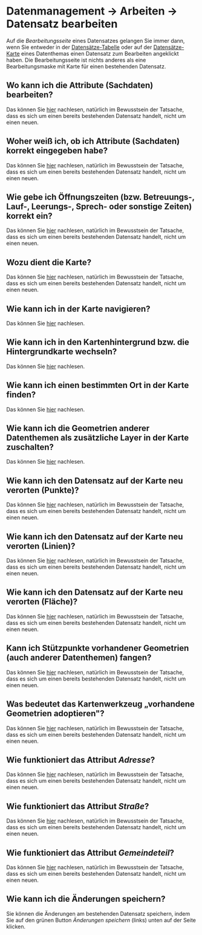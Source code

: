 # Datenmanagement → Arbeiten → Datensatz bearbeiten

Auf die *Bearbeitungsseite* eines Datensatzes gelangen Sie immer dann,
wenn Sie entweder in der
[Datensätze-Tabelle](orientation_datasets-table.md) oder auf der
[Datensätze-Karte](orientation_datasets-map.md) eines Datenthemas
einen Datensatz zum Bearbeiten angeklickt
haben. Die Bearbeitungsseite ist nichts anderes als eine
Bearbeitungsmaske mit Karte für einen bestehenden Datensatz.

## Wo kann ich die Attribute (Sachdaten) bearbeiten?

Das können Sie [hier](work_dataset-create.md) nachlesen, natürlich
im Bewusstsein der Tatsache, dass es
sich um einen bereits bestehenden Datensatz handelt, nicht um einen neuen.

## Woher weiß ich, ob ich Attribute (Sachdaten) korrekt eingegeben habe?

Das können Sie [hier](work_dataset-create.md) nachlesen, natürlich
im Bewusstsein der Tatsache, dass es
sich um einen bereits bestehenden Datensatz handelt, nicht um einen neuen.

## Wie gebe ich Öffnungszeiten (bzw. Betreuungs-, Lauf-, Leerungs-, Sprech- oder sonstige Zeiten) korrekt ein?

Das können Sie [hier](work_dataset-create.md) nachlesen, natürlich
im Bewusstsein der Tatsache, dass es
sich um einen bereits bestehenden Datensatz handelt, nicht um einen neuen.

## Wozu dient die Karte?

Das können Sie [hier](work_dataset-create.md) nachlesen, natürlich
im Bewusstsein der Tatsache, dass es
sich um einen bereits bestehenden Datensatz handelt, nicht um einen neuen.

## Wie kann ich in der Karte navigieren?

Das können Sie [hier](orientation_datasets-map.md) nachlesen.

## Wie kann ich in den Kartenhintergrund bzw. die Hintergrundkarte wechseln?

Das können Sie [hier](orientation_datasets-map.md) nachlesen.

## Wie kann ich einen bestimmten Ort in der Karte finden?

Das können Sie [hier](work_dataset-create.md) nachlesen.

## Wie kann ich die Geometrien anderer Datenthemen als zusätzliche Layer in der Karte zuschalten?

Das können Sie [hier](work_dataset-create.md) nachlesen.

## Wie kann ich den Datensatz auf der Karte neu verorten (Punkte)?

Das können Sie [hier](work_dataset-create.md) nachlesen, natürlich
im Bewusstsein der Tatsache, dass es
sich um einen bereits bestehenden Datensatz handelt, nicht um einen neuen.

## Wie kann ich den Datensatz auf der Karte neu verorten (Linien)?

Das können Sie [hier](work_dataset-create.md) nachlesen, natürlich
im Bewusstsein der Tatsache, dass es
sich um einen bereits bestehenden Datensatz handelt, nicht um einen neuen.

## Wie kann ich den Datensatz auf der Karte neu verorten (Fläche)?

Das können Sie [hier](work_dataset-create.md) nachlesen, natürlich
im Bewusstsein der Tatsache, dass es
sich um einen bereits bestehenden Datensatz handelt, nicht um einen neuen.

## Kann ich Stützpunkte vorhandener Geometrien (auch anderer Datenthemen) fangen?

Das können Sie [hier](work_dataset-create.md) nachlesen, natürlich
im Bewusstsein der Tatsache, dass es
sich um einen bereits bestehenden Datensatz handelt, nicht um einen neuen.

## Was bedeutet das Kartenwerkzeug „vorhandene Geometrien adoptieren"?

Das können Sie [hier](work_dataset-create.md) nachlesen, natürlich
im Bewusstsein der Tatsache, dass es
sich um einen bereits bestehenden Datensatz handelt, nicht um einen neuen.

## Wie funktioniert das Attribut *Adresse*?

Das können Sie [hier](work_dataset-create.md) nachlesen, natürlich
im Bewusstsein der Tatsache, dass es
sich um einen bereits bestehenden Datensatz handelt, nicht um einen neuen.

## Wie funktioniert das Attribut *Straße*?

Das können Sie [hier](work_dataset-create.md) nachlesen, natürlich
im Bewusstsein der Tatsache, dass es
sich um einen bereits bestehenden Datensatz handelt, nicht um einen neuen.

## Wie funktioniert das Attribut *Gemeindeteil*?

Das können Sie [hier](work_dataset-create.md) nachlesen, natürlich
im Bewusstsein der Tatsache, dass es
sich um einen bereits bestehenden Datensatz handelt, nicht um einen neuen.

## Wie kann ich die Änderungen speichern?

Sie können die Änderungen am bestehenden Datensatz speichern, indem Sie auf den grünen Button
*Änderungen speichern* (links) unten auf der Seite klicken.
